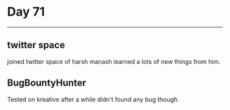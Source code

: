 # Day 71
___
## twitter space
joined twitter space of harsh manash learned a lots of new things from him.

## BugBountyHunter

Tested on kreative after a while didn't found any bug though.

